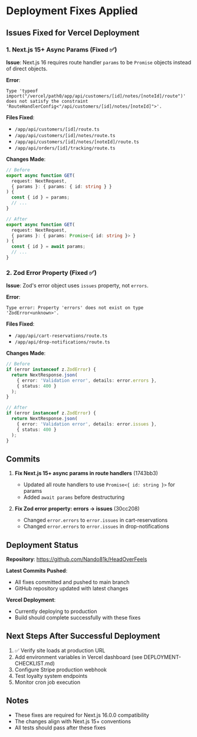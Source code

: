 # Deployment Fixes Applied

## Issues Fixed for Vercel Deployment

### 1. Next.js 15+ Async Params (Fixed ✅)

**Issue**: Next.js 16 requires route handler `params` to be `Promise` objects instead of direct objects.

**Error**:
```
Type 'typeof import("/vercel/path0/app/api/customers/[id]/notes/[noteId]/route")' does not satisfy the constraint 'RouteHandlerConfig<"/api/customers/[id]/notes/[noteId]">'.
```

**Files Fixed**:
- `/app/api/customers/[id]/route.ts`
- `/app/api/customers/[id]/notes/route.ts`
- `/app/api/customers/[id]/notes/[noteId]/route.ts`
- `/app/api/orders/[id]/tracking/route.ts`

**Changes Made**:
```typescript
// Before
export async function GET(
  request: NextRequest,
  { params }: { params: { id: string } }
) {
  const { id } = params;
  // ...
}

// After
export async function GET(
  request: NextRequest,
  { params }: { params: Promise<{ id: string }> }
) {
  const { id } = await params;
  // ...
}
```

### 2. Zod Error Property (Fixed ✅)

**Issue**: Zod's error object uses `issues` property, not `errors`.

**Error**:
```
Type error: Property 'errors' does not exist on type 'ZodError<unknown>'.
```

**Files Fixed**:
- `/app/api/cart-reservations/route.ts`
- `/app/api/drop-notifications/route.ts`

**Changes Made**:
```typescript
// Before
if (error instanceof z.ZodError) {
  return NextResponse.json(
    { error: 'Validation error', details: error.errors },
    { status: 400 }
  );
}

// After
if (error instanceof z.ZodError) {
  return NextResponse.json(
    { error: 'Validation error', details: error.issues },
    { status: 400 }
  );
}
```

## Commits

1. **Fix Next.js 15+ async params in route handlers** (1743bb3)
   - Updated all route handlers to use `Promise<{ id: string }>` for params
   - Added `await params` before destructuring

2. **Fix Zod error property: errors -> issues** (30cc208)
   - Changed `error.errors` to `error.issues` in cart-reservations
   - Changed `error.errors` to `error.issues` in drop-notifications

## Deployment Status

**Repository**: https://github.com/Nando81k/HeadOverFeels

**Latest Commits Pushed**:
- All fixes committed and pushed to main branch
- GitHub repository updated with latest changes

**Vercel Deployment**:
- Currently deploying to production
- Build should complete successfully with these fixes

## Next Steps After Successful Deployment

1. ✅ Verify site loads at production URL
2. Add environment variables in Vercel dashboard (see DEPLOYMENT-CHECKLIST.md)
3. Configure Stripe production webhook
4. Test loyalty system endpoints
5. Monitor cron job execution

## Notes

- These fixes are required for Next.js 16.0.0 compatibility
- The changes align with Next.js 15+ conventions
- All tests should pass after these fixes
